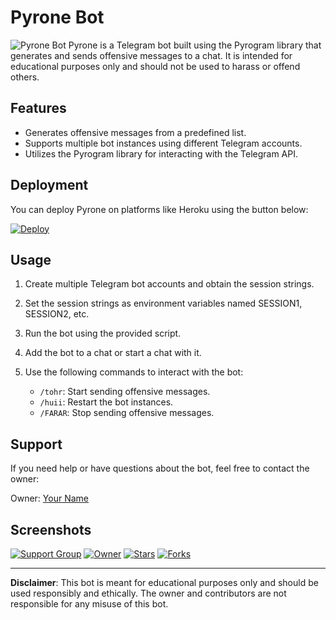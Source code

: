 # Pyrone Bot
![Pyrone Bot](https://telegra.ph/file/8bfded5f818dc3c95670e.jpg)
Pyrone is a Telegram bot built using the Pyrogram library that generates and sends offensive messages to a chat. It is intended for educational purposes only and should not be used to harass or offend others.

## Features

- Generates offensive messages from a predefined list.
- Supports multiple bot instances using different Telegram accounts.
- Utilizes the Pyrogram library for interacting with the Telegram API.

## Deployment

You can deploy Pyrone on platforms like Heroku using the button below:

[![Deploy](https://www.herokucdn.com/deploy/button.svg)](https://dashboard.heroku.com/new?template=https://github.com/Samyak1222/Devil_pyaron)

## Usage

1. Create multiple Telegram bot accounts and obtain the session strings.
2. Set the session strings as environment variables named SESSION1, SESSION2, etc.
3. Run the bot using the provided script.
4. Add the bot to a chat or start a chat with it.
5. Use the following commands to interact with the bot:

   - `/tohr`: Start sending offensive messages.
   - `/huii`: Restart the bot instances.
   - `/FARAR`: Stop sending offensive messages.

## Support

If you need help or have questions about the bot, feel free to contact the owner:

Owner: [Your Name](https://t.me/Devill82)

## Screenshots


[![Support Group](https://img.shields.io/badge/Support-Group-blue)](https://t.me/devillok1)
[![Owner](https://img.shields.io/badge/Owner-DEVIL⚡)](https://t.me/Devill82)
[![Stars](https://img.shields.io/github/stars/YourUsername/YourRepository)](https://github.com/Samyak1222/Devil_pyaron)
[![Forks](https://img.shields.io/github/forks/Samyak1222/Devil_pyaron)](https://github.com/Samyak1222/Devil_pyaron)

---

**Disclaimer**: This bot is meant for educational purposes only and should be used responsibly and ethically. The owner and contributors are not responsible for any misuse of this bot.
